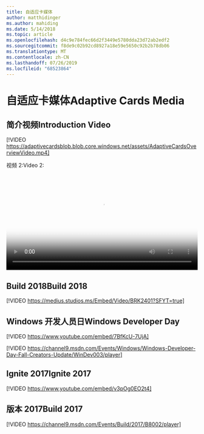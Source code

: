 ```yaml
---
title: 自适应卡媒体
author: matthidinger
ms.author: mahiding
ms.date: 5/14/2018
ms.topic: article
ms.openlocfilehash: d4c9e784fec66d2f3449e5780dda23d72ab2edf2
ms.sourcegitcommit: f8de9c02b92cd8927a18e59e5650c92b2b78db06
ms.translationtype: MT
ms.contentlocale: zh-CN
ms.lasthandoff: 07/26/2019
ms.locfileid: "68523864"
---
```

# <a name="adaptive-cards-media"></a><span data-ttu-id="3dcb4-102">自适应卡媒体</span><span class="sxs-lookup"><span data-stu-id="3dcb4-102">Adaptive Cards Media</span></span>


## <a name="introduction-video"></a><span data-ttu-id="3dcb4-103">简介视频</span><span class="sxs-lookup"><span data-stu-id="3dcb4-103">Introduction Video</span></span>

[!VIDEO https://adaptivecardsblob.blob.core.windows.net/assets/AdaptiveCardsOverviewVideo.mp4]

<span data-ttu-id="3dcb4-104">视频 2:</span><span class="sxs-lookup"><span data-stu-id="3dcb4-104">Video 2:</span></span>

<video controls width="100%" poster="../content/videoposter.png">
    <source src="https://adaptivecardsblob.blob.core.windows.net/assets/AdaptiveCardsOverviewVideo.mp4" type="video/mp4">
</video>

## <a name="build-2018"></a><span data-ttu-id="3dcb4-105">Build 2018</span><span class="sxs-lookup"><span data-stu-id="3dcb4-105">Build 2018</span></span>

[!VIDEO https://medius.studios.ms/Embed/Video/BRK2401?SFYT=true]

## <a name="windows-developer-day"></a><span data-ttu-id="3dcb4-106">Windows 开发人员日</span><span class="sxs-lookup"><span data-stu-id="3dcb4-106">Windows Developer Day</span></span>

[!VIDEO https://www.youtube.com/embed/7BfKcU-7UjA]

[!VIDEO https://channel9.msdn.com/Events/Windows/Windows-Developer-Day-Fall-Creators-Update/WinDev003/player]

## <a name="ignite-2017"></a><span data-ttu-id="3dcb4-107">Ignite 2017</span><span class="sxs-lookup"><span data-stu-id="3dcb4-107">Ignite 2017</span></span>

[!VIDEO https://www.youtube.com/embed/v3pOg0EO2t4]

## <a name="build-2017"></a><span data-ttu-id="3dcb4-108">版本 2017</span><span class="sxs-lookup"><span data-stu-id="3dcb4-108">Build 2017</span></span> 

[!VIDEO https://channel9.msdn.com/Events/Build/2017/B8002/player]

